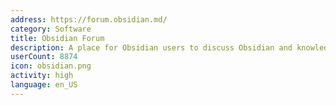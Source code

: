 ```yaml
---
address: https://forum.obsidian.md/
category: Software
title: Obsidian Forum
description: A place for Obsidian users to discuss Obsidian and knowledge management
userCount: 8874
icon: obsidian.png
activity: high
language: en_US
---
```

